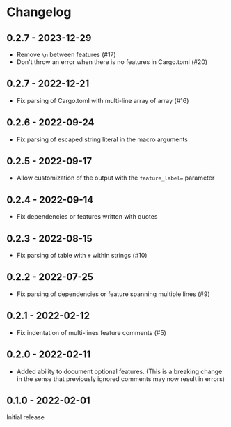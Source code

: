 # Changelog


## 0.2.7 - 2023-12-29

* Remove `\n` between features (#17)
* Don't throw an error when there is no features in Cargo.toml (#20)

## 0.2.7 - 2022-12-21

* Fix parsing of Cargo.toml with multi-line array of array (#16)

## 0.2.6 - 2022-09-24

* Fix parsing of escaped string literal in the macro arguments

## 0.2.5 - 2022-09-17

* Allow customization of the output with the `feature_label=` parameter

## 0.2.4 - 2022-09-14

* Fix dependencies or features written with quotes

## 0.2.3 - 2022-08-15

* Fix parsing of table with `#` within strings (#10)

## 0.2.2 - 2022-07-25

* Fix parsing of dependencies or feature spanning multiple lines (#9)

## 0.2.1 - 2022-02-12

* Fix indentation of multi-lines feature comments (#5)

## 0.2.0 - 2022-02-11

* Added ability to document optional features. (This is a breaking change in the
  sense that previously ignored comments may now result in errors)

## 0.1.0 - 2022-02-01

Initial release
